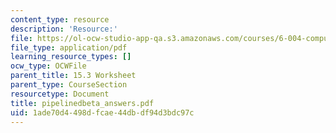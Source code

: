 ```yaml
---
content_type: resource
description: 'Resource:'
file: https://ol-ocw-studio-app-qa.s3.amazonaws.com/courses/6-004-computation-structures-spring-2017/1ade70d4498dfcae44dbdf94d3bdc97c_pipelinedbeta_answers.pdf
file_type: application/pdf
learning_resource_types: []
ocw_type: OCWFile
parent_title: 15.3 Worksheet
parent_type: CourseSection
resourcetype: Document
title: pipelinedbeta_answers.pdf
uid: 1ade70d4-498d-fcae-44db-df94d3bdc97c
---
```

